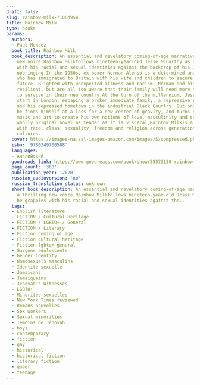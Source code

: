 ```yaml
---
draft: false
slug: rainbow-milk-7106d954
title: Rainbow Milk
type: books
params:
  authors:
  - Paul Mendez
  book_title: Rainbow Milk
  book_description: An essential and revelatory coming-of-age narrative from a thrilling
    new voice,Rainbow Milkfollows nineteen-year-old Jesse McCarthy as he grapples
    with his racial and sexual identities against the backdrop of his Jehovah's Witness
    upbringing.In the 1950s, ex-boxer Norman Alonso is a determined and humble Jamaican
    who has immigrated to Britain with his wife and children to secure a brighter
    future. Blighted with unexpected illness and racism, Norman and his family are
    resilient, but are all too aware that their family will need more than just hope
    to survive in their new country.At the turn of the millennium, Jesse seeks a fresh
    start in London, escaping a broken immediate family, a repressive religious community
    and his depressed hometown in the industrial Black Country. But once he arrives
    he finds himself at a loss for a new center of gravity, and turns to sex work,
    music and art to create his own notions of love, masculinity and spirituality.A
    wholly original novel as tender as it is visceral,Rainbow Milkis a bold reckoning
    with race, class, sexuality, freedom and religion across generations, time and
    cultures.
  cover: https://images-na.ssl-images-amazon.com/images/S/compressed.photo.goodreads.com/books/1602561987i/55573130.jpg
  isbn: '9780349700588'
  languages:
  - Английский
  goodreads_link: https://www.goodreads.com/book/show/55573130-rainbow-milk
  page_count: '368'
  publication_year: '2020'
  russian_audioversion: 'no'
  russian_translation_status: unknown
  short_book_description: An essential and revelatory coming-of-age narrative from
    a thrilling new voice,Rainbow Milkfollows nineteen-year-old Jesse McCarthy as
    he grapples with his racial and sexual identities against the...
  tags:
  - English literature
  - FICTION / Cultural Heritage
  - FICTION / LGBTQ+ / General
  - FICTION / Literary
  - Fiction coming of age
  - Fiction cultural heritage
  - Fiction lgbtq+ general
  - Garçons adolescents
  - Gender identity
  - Homosexuels masculins
  - Identité sexuelle
  - Jamaicans
  - Jamaïquains
  - Jehovah's Witnesses
  - LGBTQ+
  - Minorités sexuelles
  - New York Times reviewed
  - Romans nouvelles
  - Sex workers
  - Sexual minorities
  - Témoins de Jéhovah
  - boys
  - contemporary
  - fiction
  - gay
  - historical
  - historical fiction
  - literary fiction
  - queer
  - teenage
---
```

